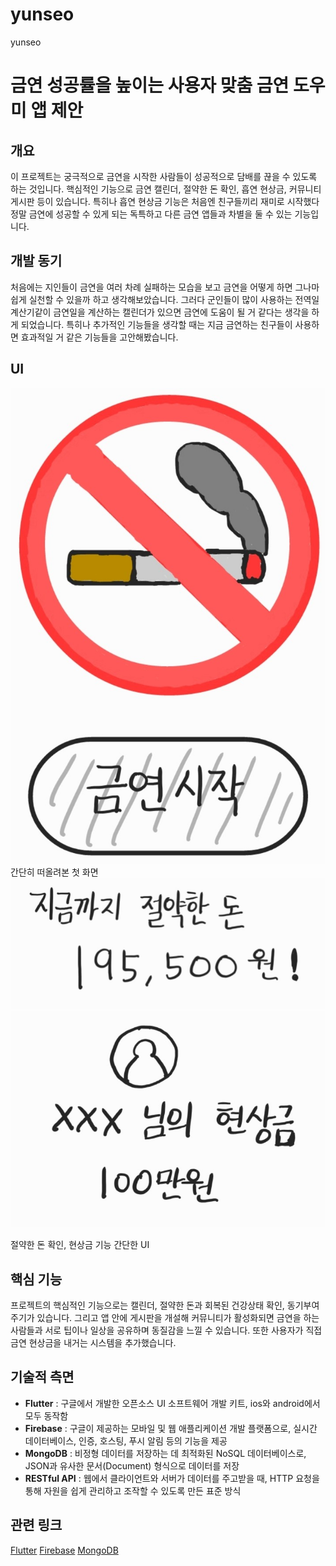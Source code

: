 # yunseo
yunseo

# 금연 성공률을 높이는 사용자 맞춤 금연 도우미 앱 제안

## 개요
이 프로젝트는 궁극적으로 금연을 시작한 사람들이 성공적으로 담배를 끊을 수 있도록 하는 것입니다. 핵심적인 기능으로 금연 캘린더, 절약한 돈 확인, 흡연 현상금, 커뮤니티 게시판 등이 있습니다. 특히나 흡연 현상금 기능은 처음엔 친구들끼리 재미로 시작했다 정말 금연에 성공할 수 있게 되는 독특하고 다른 금연 앱들과 차별을 둘 수 있는 기능입니다. 

## 개발 동기
처음에는 지인들이 금연을 여러 차례 실패하는 모습을 보고 금연을 어떻게 하면 그나마 쉽게 실천할 수 있을까 하고 생각해보았습니다. 그러다 군인들이 많이 사용하는 전역일 계산기같이 금연일을 계산하는 캘린더가 있으면 금연에 도움이 될 거 같다는 생각을 하게 되었습니다. 특히나 추가적인 기능들을 생각할 때는 지금 금연하는 친구들이 사용하면 효과적일 거 같은 기능들을 고안해봤습니다.

## UI
![UI 1](https://github.com/mahaban/yunseo/blob/main/%EA%B7%B8%EB%A6%BC%201.jpg)
간단히 떠올려본 첫 화면
![UI 2](https://github.com/mahaban/yunseo/blob/main/%EA%B7%B8%EB%A6%BC%202.jpg)
![UI 3](https://github.com/mahaban/yunseo/blob/main/%EA%B7%B8%EB%A6%BC%203.jpg)

절약한 돈 확인, 현상금 기능 간단한 UI

## 핵심 기능
프로젝트의 핵심적인 기능으로는 캘린더, 절약한 돈과 회복된 건강상태 확인, 동기부여 주기가 있습니다. 그리고 앱 안에 게시판을 개설해 커뮤니티가 활성화되면 금연을 하는 사람들과 서로 팁이나 일상을 공유하며 동질감을 느낄 수 있습니다. 또한 사용자가 직접 금연 현상금을 내거는 시스템을 추가했습니다. 

## 기술적 측면
- **Flutter** : 구글에서 개발한 오픈소스 UI 소프트웨어 개발 키트, ios와 android에서 모두 동작함
- **Firebase** : 구글이 제공하는 모바일 및 웹 애플리케이션 개발 플랫폼으로, 실시간 데이터베이스, 인증, 호스팅, 푸시 알림 등의 기능을 제공
- **MongoDB** : 비정형 데이터를 저장하는 데 최적화된 NoSQL 데이터베이스로, JSON과 유사한 문서(Document) 형식으로 데이터를 저장
- **RESTful API** : 웹에서 클라이언트와 서버가 데이터를 주고받을 때, HTTP 요청을 통해 자원을 쉽게 관리하고 조작할 수 있도록 만든 표준 방식


## 관련 링크
[Flutter]( https://flutter.dev/ )
[Firebase]( https://firebase.google.com/?hl=ko )
[MongoDB]( https://www.mongodb.com/ko-kr ) 


